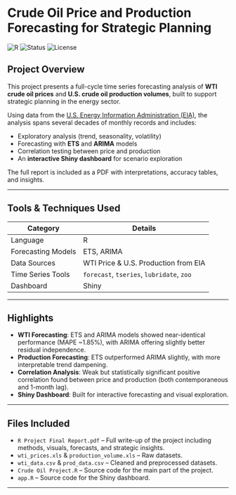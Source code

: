 # Crude Oil Price and Production Forecasting for Strategic Planning

![R](https://img.shields.io/badge/Built%20With-R%20&%20Shiny-blue?logo=r)
![Status](https://img.shields.io/badge/Status-Completed-brightgreen)
![License](https://img.shields.io/badge/License-MIT-yellow.svg)

##  Project Overview

This project presents a full-cycle time series forecasting analysis of **WTI crude oil prices** and **U.S. crude oil production volumes**, built to support strategic planning in the energy sector.

Using data from the [U.S. Energy Information Administration (EIA)](https://www.eia.gov/), the analysis spans several decades of monthly records and includes:
- Exploratory analysis (trend, seasonality, volatility)
- Forecasting with **ETS** and **ARIMA** models
- Correlation testing between price and production
- An **interactive Shiny dashboard** for scenario exploration

The full report is included as a PDF with interpretations, accuracy tables, and insights.

---

##  Tools & Techniques Used

| Category           | Details                                      |
|--------------------|----------------------------------------------|
| Language           | R                                            |
| Forecasting Models | ETS, ARIMA                                   |
| Data Sources       | WTI Price & U.S. Production from EIA         |
| Time Series Tools  | `forecast`, `tseries`, `lubridate`, `zoo`    |
| Dashboard          | Shiny                                        |

---

##  Highlights

-  **WTI Forecasting**: ETS and ARIMA models showed near-identical performance (MAPE ~1.85%), with ARIMA offering slightly better residual independence.
-  **Production Forecasting**: ETS outperformed ARIMA slightly, with more interpretable trend dampening.
-  **Correlation Analysis**: Weak but statistically significant positive correlation found between price and production (both contemporaneous and 1-month lag).
-  **Shiny Dashboard**: Built for interactive forecasting and visual exploration.

---

##  Files Included

- `R Project Final Report.pdf` – Full write-up of the project including methods, visuals, forecasts, and strategic insights.
- `wti_prices.xls` & `production_volume.xls` – Raw datasets.
- `wti_data.csv` & `prod_data.csv` – Cleaned and preprocessed datasets.
- `Crude Oil Project.R` – Source code for the main part of the project.
- `app.R` – Source code for the Shiny dashboard.

---

